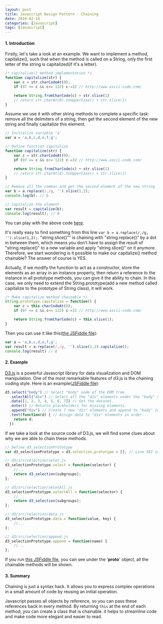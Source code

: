 ```yaml
---
layout: post
title: Javascript Design Pattern - Chaining
date: 2016-02-18
categories: [Javascript]
tags: [Javascript]
---
```


#### 1. Introduction

Firstly, let's take a look at an example. We want to implement a method, capitalize(), such that when the method is called on a String, only the first letter of the string is capitalized(if it's a letter).

```javascript
/* capitalize() method implementation */
function capitalize(str) {
    var c = str.charCodeAt(0);
    if (97 <= c && c<= 122) c-=32 // http://www.ascii-code.com/

    return String.fromCharCode(c) + str.slice(1)
    // return str.charAt(0).toUpperCase() + str.slice(1)
}
```

Assume we use it with other string methods to complete a specific task: remove all the delimiters of a string, then get the second element of the new string and finally capitalize this element. 

```javascript
// Initialize variable 'a'
var a = 'a,b,c,d,e,f,g';

// Define function capitalize 
function capitalize(str) {
    var c = str.charCodeAt(0);
    if (97 <= c && c<= 122) c-=32 // http://www.ascii-code.com/

    return String.fromCharCode(c) + str.slice(1)
    // return str.charAt(0).toUpperCase() + str.slice(1)
}

// Remove all the commas and get the second element of the new string
var b = a.replace(/,/g, '').slice(1,2);
console.log(b); // b

// Capitalize the element
var result = capitalize(b);
console.log(result); // B
```

You can play with the above code [here](https://jsfiddle.net/ygodpva6/).

It's really easy to find something from this line `var b = a.replace(/,/g, '').slice(1,2);`. "string.slice()"" is chaining with "string.replace()" by a dot in between them, which means you don't have to assign the result of "string.replace()" to a new variable and apply "string.slice()" on it anymore. Therefore, we start wondering is it possible to make our capitalize() method chainable? The answer of course is YES.

Actually, if we modify the function to act as a constructor, store the elements as an array in an instance property, then return a reference to the instance in all prototype methods, you can give it the ability to chain. In this case, we only need to extend the String.prototype(add a new method called capitalize to the prototype of String class), it will work.

```javascript
/* Make capitalize method chainable */
String.prototype.capitalize = function() {
    var c = this.charCodeAt(0);
    if (97 <= c && c<= 122) c-=32 // http://www.ascii-code.com/

    return String.fromCharCode(c) + this.slice(1);
}
```

Then you can use it like this([the JSFiddle file](https://jsfiddle.net/ygodpva6/)):

```javascript
var a = 'a,b,c,d,e,f,g';
var result = a.replace(/,/g, '').slice(1,2).capitalize();
console.log(result) // B
```


#### 2. Example

[D3.js](https://d3js.org/) is a powerful Javascript library for data visualization and DOM manipulation. One of the most remarkable features of d3.js is the chaining coding style. Here is an example([JSFiddle file](https://jsfiddle.net/knk07rbj/)):

```javascript
d3.select("body") // Select "body" node of the DOM tree.
  .selectAll("div") // Select all the "div" elements under the "body" node. Here it will return a empty selection.
  .data([1, 2, 3, 4, 5, 6, 7]) // Get the dataset.
  .enter() // Returns placeholders for missing elements. 
  .append("div") // Create 7 new "div" elements and append to "body" in order.
  .text(function(d) { // Assign data to "div" elements in order.
    return d;
  })
```

If we take a look at the source code of D3.js, we will find some clues about why we are able to chain these methods.

```javascript
// Define d3_selectionPrototype
var d3_selectionPrototype = d3.selection.prototype = []; // Line 582 in d3.js

// d3/src/selection/selet.js
d3_selectionPrototype.select = function(selector) { 
    //...
    return d3_selection(subgroups);
};

// d3/src/selection/seletAll.js
d3_selectionPrototype.selectAll = function(selector) {
    //...
    return d3_selection(subgroups);
};

// d3/src/selection/data.js
d3_selectionPrototype.data = function(value, key) {
    //...
};

// d3/src/selection/append.js
d3_selectionPrototype.append = function(name) {
    //...
};
```

If you run [this JSFiddle file](https://jsfiddle.net/knk07rbj/), you can see under the '__proto__' object, all the chainable methods will be shown.

#### 3. Summary

Chaining is just a syntax hack. It allows you to express complex operations in a small amount of code by reusing an initial operation.

Javascript passes all objects by reference, so you can pass these references back in every method. By returning `this` at the end of each method, you can create a class that is chainable. it helps to streamline code and make code more elegant and easier to read.















